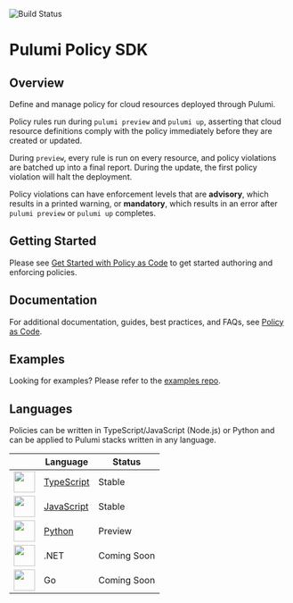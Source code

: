 ![Build Status](https://github.com/pulumi/pulumi-policy/actions/workflows/master.yml/badge.svg)

# Pulumi Policy SDK

## Overview

Define and manage policy for cloud resources deployed through Pulumi.

Policy rules run during `pulumi preview` and `pulumi up`, asserting that cloud resource definitions
comply with the policy immediately before they are created or updated.

During `preview`, every rule is run on every resource, and policy violations are batched up
into a final report. During the update, the first policy violation will halt the deployment.

Policy violations can have enforcement levels that are **advisory**, which results in a printed
warning, or **mandatory**, which results in an error after `pulumi preview` or `pulumi up` completes.

## Getting Started

Please see [Get Started with Policy as Code](https://www.pulumi.com/docs/get-started/crossguard/) to get
started authoring and enforcing policies.

## Documentation

For additional documentation, guides, best practices, and FAQs, see [Policy as Code](https://www.pulumi.com/docs/guides/crossguard/).

## Examples

Looking for examples? Please refer to the [examples repo](https://github.com/pulumi/examples/tree/master/policy-packs).

## Languages

Policies can be written in TypeScript/JavaScript (Node.js) or Python and can be applied to Pulumi stacks written in any language.

|    | Language | Status |
| -- | -------- | ------ |
| <img src="https://www.pulumi.com/logos/tech/logo-ts.png" height=38 />     | [TypeScript](./sdk/nodejs) | Stable      |
| <img src="https://www.pulumi.com/logos/tech/logo-js.png" height=38 />     | [JavaScript](./sdk/nodejs) | Stable      |
| <img src="https://www.pulumi.com/logos/tech/logo-python.png" height=38 /> | [Python](./sdk/python)     | Preview     |
| <img src="https://www.pulumi.com/logos/tech/dotnet.png" height=38 />      | .NET                       | Coming Soon |
| <img src="https://www.pulumi.com/logos/tech/logo-golang.png" height=38 /> | Go                         | Coming Soon |

